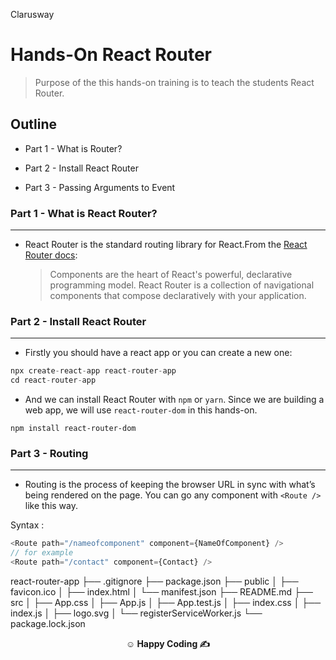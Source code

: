 <p >Clarusway<img align="right"
  src="https://secure.meetupstatic.com/photos/event/3/1/b/9/600_488352729.jpeg"  width="15px"></p>

# Hands-On React Router

> Purpose of the this hands-on training is to teach the students React Router.

## Outline

- Part 1 - What is Router?

- Part 2 - Install React Router

- Part 3 - Passing Arguments to Event

### Part 1 - What is React Router?

---

- React Router is the standard routing library for React.From the <a href="https://reactrouter.com/">React Router docs</a>:
  > Components are the heart of React's powerful, declarative programming model. React Router is a collection of navigational components that compose declaratively with your application.

### Part 2 - Install React Router

---

- Firstly you should have a react app or you can create a new one:

```js
npx create-react-app react-router-app
cd react-router-app
```

- And we can install React Router with `npm` or `yarn`. Since we are building a web app, we will use `react-router-dom` in this hands-on.

```
npm install react-router-dom
```

### Part 3 - Routing

---

- Routing is the process of keeping the browser URL in sync with what’s being rendered on the page. You can go any component with `<Route />` like this way.

Syntax :

```js
<Route path="/nameofcomponent" component={NameOfComponent} />
// for example
<Route path="/contact" component={Contact} />
```

react-router-app
├── .gitignore
├── package.json
├── public
│ ├── favicon.ico
│ ├── index.html
│ └── manifest.json
├── README.md
├── src
│ ├── App.css
│ ├── App.js
│ ├── App.test.js
│ ├── index.css
│ ├── index.js
│ ├── logo.svg
│ └── registerServiceWorker.js
└── package.lock.json

**<p align="center">&#9786; Happy Coding &#9997;</p>**
